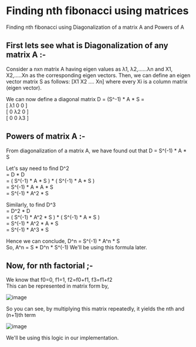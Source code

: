 # Finding nth fibonacci using matrices
Finding nth fibonacci using Diagonalization of a matrix A and Powers of A

## First lets see what is Diagonalization of any matrix A :-

Consider a nxn matrix A having eigen values as λ1, λ2,......λn and X1, X2,.....Xn as the corresponding eigen vectors.
Then, we can define an eigen vector matrix S as follows: [X1 X2 ....  Xn] where every Xi is a column matrix (eigen vector).

We can now define a diagonal matrix D = (S^-1) * A * S = <br>
[ λ1 0 0 ]<br>
[ 0 λ2 0 ]<br>
[ 0 0 λ3 ]<br>

## Powers of matrix A :-

From diagonalization of a matrix A, we have found out that D = S^(-1) * A * S

Let's say need to find D^2 <br>
= D * D <br>
= ( S^(-1) * A * S ) * ( S^(-1) * A * S ) <br>
= S^(-1) * A * A * S <br>
= S^(-1) * A^2 * S <br>

Similarly, to find D^3 <br>
= D^2 * D <br>
= ( S^(-1) * A^2 * S ) * ( S^(-1) * A * S ) <br>
= S^(-1) * A^2 * A * S <br>
= S^(-1) * A^3 * S <br>

Hence we can conclude, D^n = S^(-1) * A^n * S <br>
So, A^n = S * D^n * S^(-1)
We'll be using this formula later.

## Now, for nth factorial ;-

We know that f0=0, f1=1, f2=f0+f1, f3=f1+f2 <br>
This can be represented in matrix form by, <br>

![image](https://user-images.githubusercontent.com/118650412/230645911-286e106b-0d10-4a12-864e-162b5aafcbe9.png)

So you can see, by multiplying this matrix repeatedly, it yields the nth and (n+1)th term

![image](https://user-images.githubusercontent.com/118650412/230646072-a7d2c0fe-1d86-4bb2-87bf-f4c1f8a94222.png)

We'll be using this logic in our implementation.
